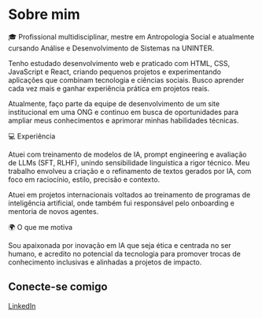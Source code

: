 <h1>Sobre mim</h1>

🎓 Profissional multidisciplinar, mestre em Antropologia Social e atualmente cursando Análise e Desenvolvimento de Sistemas na UNINTER.

Tenho estudado desenvolvimento web e praticado com HTML, CSS, JavaScript e React, criando pequenos projetos e experimentando aplicações que combinam tecnologia e ciências sociais. Busco aprender cada vez mais e ganhar experiência prática em projetos reais.

Atualmente, faço parte da equipe de desenvolvimento de um site institucional em uma ONG e continuo em busca de oportunidades para ampliar meus conhecimentos e aprimorar minhas habilidades técnicas.

💻 Experiência

Atuei com treinamento de modelos de IA, prompt engineering e avaliação de LLMs (SFT, RLHF), unindo sensibilidade linguística a rigor técnico. Meu trabalho envolveu a criação e o refinamento de textos gerados por IA, com foco em raciocínio, estilo, precisão e contexto.

Atuei em projetos internacionais voltados ao treinamento de programas de inteligência artificial, onde também fui responsável pelo onboarding e mentoria de novos agentes.  

🌍 O que me motiva

Sou apaixonada por inovação em IA que seja ética e centrada no ser humano, e acredito no potencial da tecnologia para promover trocas de conhecimento inclusivas e alinhadas a projetos de impacto.

<h2>Conecte-se comigo</h2>
<a href="www.linkedin.com/in/giulia-lermen">LinkedIn
